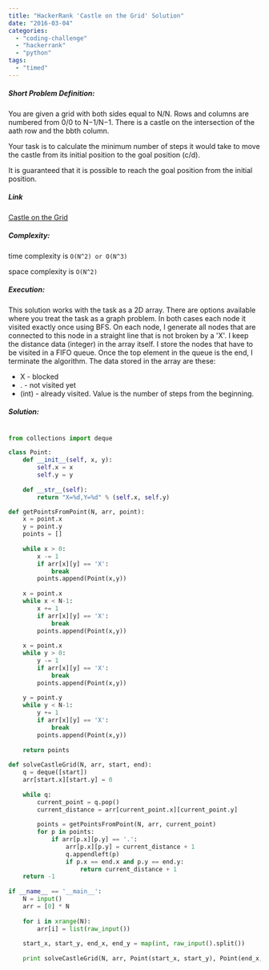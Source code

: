 ```yaml
---
title: "HackerRank 'Castle on the Grid' Solution"
date: "2016-03-04"
categories: 
  - "coding-challenge"
  - "hackerrank"
  - "python"
tags: 
  - "timed"
---
```


##### Short Problem Definition:

You are given a grid with both sides equal to N/N. Rows and columns are numbered from 0/0 to N−1/N−1. There is a castle on the intersection of the aath row and the bbth column.

Your task is to calculate the minimum number of steps it would take to move the castle from its initial position to the goal position (c/d).

It is guaranteed that it is possible to reach the goal position from the initial position.

##### Link

[Castle on the Grid](https://www.hackerrank.com/challenges/castle-on-the-grid)

##### Complexity:

time complexity is `O(N^2) or O(N^3)`

space complexity is `O(N^2)`

##### Execution:

This solution works with the task as a 2D array. There are options available where you treat the task as a graph problem. In both cases each node it visited exactly once using BFS. On each node, I generate all nodes that are connected to this node in a straight line that is not broken by a 'X'. I keep the distance data (integer) in the array itself. I store the nodes that have to be visited in a FIFO queue. Once the top element in the queue is the end, I terminate the algorithm. The data stored in the array are these:

- X        - blocked
- .          - not visited yet
- (int)   - already visited. Value is the number of steps from the beginning.

##### Solution:

```python

from collections import deque

class Point:
    def __init__(self, x, y):
        self.x = x
        self.y = y
    
    def __str__(self):
        return "X=%d,Y=%d" % (self.x, self.y)

def getPointsFromPoint(N, arr, point):
    x = point.x
    y = point.y
    points = []
    
    while x > 0:
        x -= 1
        if arr[x][y] == 'X':
            break
        points.append(Point(x,y))
    
    x = point.x
    while x < N-1: 
        x += 1 
        if arr[x][y] == 'X': 
            break 
        points.append(Point(x,y)) 
    
    x = point.x 
    while y > 0:
        y -= 1
        if arr[x][y] == 'X':
            break
        points.append(Point(x,y))
    
    y = point.y
    while y < N-1:
        y += 1
        if arr[x][y] == 'X':
            break
        points.append(Point(x,y))
        
    return points
    
def solveCastleGrid(N, arr, start, end):
    q = deque([start])
    arr[start.x][start.y] = 0
    
    while q:
        current_point = q.pop()
        current_distance = arr[current_point.x][current_point.y]
        
        points = getPointsFromPoint(N, arr, current_point)
        for p in points:
            if arr[p.x][p.y] == '.':
                arr[p.x][p.y] = current_distance + 1
                q.appendleft(p)
                if p.x == end.x and p.y == end.y:
                    return current_distance + 1
    return -1
    
if __name__ == '__main__':
    N = input()
    arr = [0] * N
    
    for i in xrange(N):
        arr[i] = list(raw_input())
        
    start_x, start_y, end_x, end_y = map(int, raw_input().split())
    
    print solveCastleGrid(N, arr, Point(start_x, start_y), Point(end_x, end_y))
```
